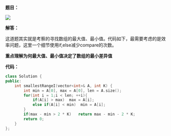 **题目：**

![](http://p9zl5r4hu.bkt.clouddn.com/leet_908.png)

**解答：**

这道题其实就是考察的寻找数组的最大值、最小值。代码如下，最需要考虑的是效率问题，这里一个细节使用if,else减少compare的次数。

**重点理解为何最大值、最小值决定了数组的最小差异值**

**代码：**

```cpp
class Solution {
public:
    int smallestRangeI(vector<int>& A, int K) {
        int min = A[0], max = A[0], len = A.size();
        for(int i = 1;i < len; ++i){
            if(A[i] > max)  max = A[i];
            else if(A[i] < min)  min = A[i];
        }
        if(max - min > 2 * K)   return max - min - 2 * K;
        return 0;
    }
};
```


